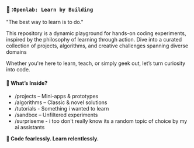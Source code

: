 ### 🚀  :`Openlab: Learn by Building`
"The best way to learn is to do."

This repository is a dynamic playground for hands-on coding experiments, inspired by the philosophy of learning through action. Dive into a curated collection of projects, algorithms, and creative challenges spanning diverse domains

Whether you're here to learn, teach, or simply geek out, let’s turn curiosity into code.

#### 📂  What’s Inside?
- /projects – Mini-apps & prototypes 
- /algorithms – Classic & novel solutions
- /tutorials - Something i wanted to learn
- /sandbox – Unfiltered experiments
- /surpriseme - i too don't really know its a random topic of choice by my ai assistants

**🌟  Code fearlessly. Learn relentlessly.**
